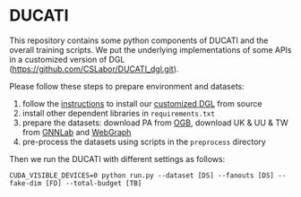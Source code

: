 # DUCATI

This repository contains some python components of DUCATI and the overall training scripts.
We put the underlying implementations of some APIs in a customized version of DGL (https://github.com/CSLabor/DUCATI_dgl.git).

Please follow these steps to prepare environment and datasets:
1. follow the [instructions](https://docs.dgl.ai/install/index.html#install-from-source) to install our [customized DGL](https://github.com/CSLabor/DUCATI_dgl.git) from source  
2. install other dependent libraries in `requirements.txt`
3. prepare the datasets: download PA from [OGB](https://ogb.stanford.edu/docs/nodeprop/#ogbn-papers100M), download UK & UU & TW from [GNNLab](https://github.com/SJTU-IPADS/fgnn-artifacts) and [WebGraph](https://webgraph.di.unimi.it)
4. pre-process the datasets using scripts in the `preprocess` directory

Then we run the DUCATI with different settings as follows:
```
CUDA_VISIBLE_DEVICES=0 python run.py --dataset [DS] --fanouts [DS] --fake-dim [FD] --total-budget [TB]
```
